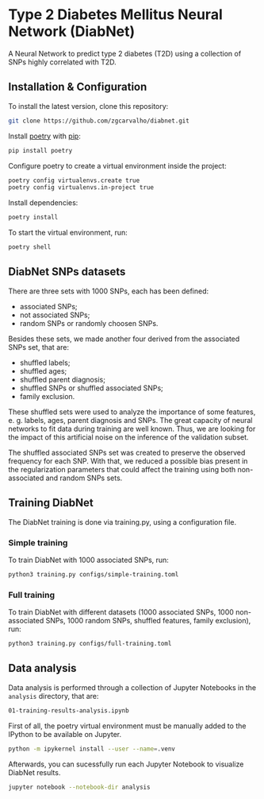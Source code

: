 # Type 2 Diabetes Mellitus Neural Network (DiabNet)

A Neural Network to predict type 2 diabetes (T2D) using a collection of SNPs highly correlated with T2D.

## Installation & Configuration

To install the latest version, clone this repository:

```bash
git clone https://github.com/zgcarvalho/diabnet.git
```

Install [poetry](https://python-poetry.org/) with [pip](https://pip.pypa.io/en/stable/):

```bash
pip install poetry
```

Configure poetry to create a virtual environment inside the project:

```bash
poetry config virtualenvs.create true
poetry config virtualenvs.in-project true
```

Install dependencies:

```bash
poetry install
```

To start the virtual environment, run:

```bash
poetry shell
```

## DiabNet SNPs datasets

There are three sets with 1000 SNPs, each has been defined:

- associated SNPs;
- not associated SNPs;
- random SNPs or randomly choosen SNPs.

Besides these sets, we made another four derived from the associated SNPs set, that are:

- shuffled labels;
- shuffled ages;
- shuffled parent diagnosis;
- shuffled SNPs or shuffled associated SNPs;
- family exclusion.

These shuffled sets were used to analyze the importance of some features, e. g. labels, ages, parent diagnosis and SNPs. The great capacity of neural networks to fit data during training are well known. Thus, we are looking for the impact of this artificial noise on the inference of the validation subset.

The shuffled associated SNPs set was created to preserve the observed frequency for each SNP. With that, we reduced a possible bias present in the regularization parameters that could affect the training using both non-associated and random SNPs sets.

## Training DiabNet

The DiabNet training is done via training.py, using a configuration file.

### Simple training

To train DiabNet with 1000 associated SNPs, run: 

```bash
python3 training.py configs/simple-training.toml
```

### Full training

To train DiabNet with different datasets (1000 associated SNPs, 1000 non-associated SNPs, 1000 random SNPs, shuffled features, family exclusion), run:

```bash
python3 training.py configs/full-training.toml
```

## Data analysis

Data analysis is performed through a collection of Jupyter Notebooks in the `analysis` directory, that are:

```bash
01-training-results-analysis.ipynb
```

First of all, the poetry virtual environment must be manually added to the IPython to be available on Jupyter.

```bash
python -m ipykernel install --user --name=.venv
```

Afterwards, you can sucessfully run each Jupyter Notebook to visualize DiabNet results.

```bash
jupyter notebook --notebook-dir analysis
```
